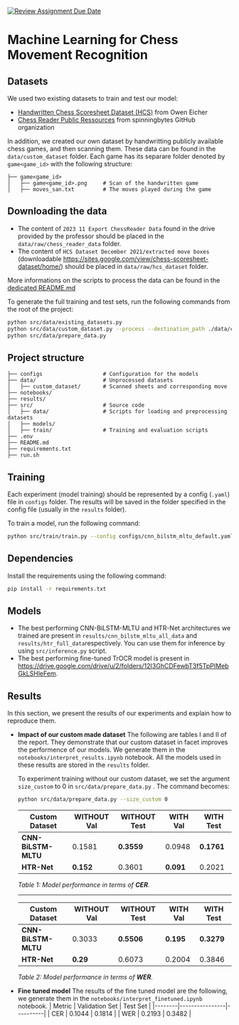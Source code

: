 [![Review Assignment Due Date](https://classroom.github.com/assets/deadline-readme-button-22041afd0340ce965d47ae6ef1cefeee28c7c493a6346c4f15d667ab976d596c.svg)](https://classroom.github.com/a/UDdkOEMs)

# Machine Learning for Chess Movement Recognition

## Datasets

We used two existing datasets to train and test our model:
- [Handwritten Chess Scoresheet Dataset (HCS)](https://tc11.cvc.uab.es/datasets/HCS_1/) from Owen Eicher
- [Chess Reader Public Ressources](https://www.dropbox.com/scl/fo/mfoclmkggrnv0u8wufck8/h?rlkey=v0prueklq3mqsav823voin5yi&e=3&dl=0) from spinningbytes GitHub organization

In addition, we created our own dataset by handwritting publicly available chess games, and then scanning them. These data can be found in the `data/custom_dataset` folder. Each game has its separare folder denoted by `game<game_id>` with the following structure:

```
├── game<game_id>
│   ├── game<game_id>.png     # Scan of the handwritten game                  
│   ├── moves_san.txt         # The moves played during the game
```

## Downloading the data

* The content of `2023 11 Export ChessReader Data` found in the drive provided by the professor should be placed in the `data/raw/chess_reader_data` folder. 
* The content of `HCS Dataset December 2021/extracted move boxes` (downloadable https://sites.google.com/view/chess-scoresheet-dataset/home/) should be placed in `data/raw/hcs_dataset` folder.

More informations on the scripts to process the data can be found in the [dedicated README.md](https://github.com/CS-433/ml-project-2-syc-group/blob/main/src/data/README.md)

To generate the full training and test sets, run the following commands from the root of the project: 
```bash
python src/data/existing_datasets.py
python src/data/custom_dataset.py --process --destination_path ./data/custom_dataset
python src/data/prepare_data.py
```



## Project structure 

```
├── configs                   # Configuration for the models
├── data/                     # Unprocessed datasets
│   ├── custom_dataset/       # Scanned sheets and corresponding move 
├── notebooks/                
├── results/                  
├── src/                      # Source code 
│   ├── data/                 # Scripts for loading and preprocessing datasets
│   ├── models/               
│   ├── train/                # Training and evaluation scripts
├── .env                      
├── README.md
├── requirements.txt
├── run.sh            
```

## Training

Each experiment (model training) should be represented by a config (`.yaml`) file in `configs` folder. 
The results will be saved in the folder specified in the config file (usually in the `results` folder). 

To train a model, run the following command: 
```bash
python src/train/train.py --config configs/cnn_bilstm_mltu_default.yaml
```

## Dependencies 

Install the requirements using the following command:

```bash
pip install -r requirements.txt
``` 

## Models

- The best performing CNN-BiLSTM-MLTU and HTR-Net architectures we trained are present in `results/cnn_bilstm_mltu_all_data` and  `results/htr_full_data`respectively. You can use them for inference by using `src/inference.py` script. 
- The best performing fine-tuned TrOCR model is present in https://drive.google.com/drive/u/2/folders/12I3GhCDFewbT3f5TpPIMebGkLSHleFem. 


## Results 

In this section, we present the results of our experiments and explain how to reproduce them.

- **Impact of our custom made dataset**
    The following are tables I and II of the report. They demonstrate that our custom dataset in facet improves the performence of our models. We generate them in the `notebooks/interpret_results.ipynb` notebook. All the models used in these results are stored in the `results` folder.

    To experiment training without our custom dataset, we set the argument `size_custom` to 0 in `src/data/prepare_data.py` . The command becomes:
    ```bash
    python src/data/prepare_data.py --size_custom 0
    ```

    | **Custom Dataset**      | **WITHOUT Val** | **WITHOUT Test** | **WITH Val** | **WITH Test** |
    |--------------------------|-----------------|------------------|--------------|---------------|
    | **CNN-BiLSTM-MLTU**     | 0.1581          | **0.3559**       | 0.0948       | **0.1761**    |
    | **HTR-Net**             | **0.152**       | 0.3601           | **0.091**    | 0.2021        |

    *Table 1: Model performance in terms of **CER**.*

    ---


    | **Custom Dataset**      | **WITHOUT Val** | **WITHOUT Test** | **WITH Val** | **WITH Test** |
    |--------------------------|-----------------|------------------|--------------|---------------|
    | **CNN-BiLSTM-MLTU**     | 0.3033          | **0.5506**       | **0.195**    | **0.3279**    |
    | **HTR-Net**             | **0.29**        | 0.6073           | 0.2004       | 0.3846        |

    *Table 2: Model performance in terms of **WER**.*


- **Fine tuned model** The results of the fine tuned model are the following, we generate them in the `notebooks/interpret_finetuned.ipynb` notebook. 
    | Metric | Validation Set | Test Set |
    |--------|----------------|----------|
    | CER    | 0.1044         | 0.1814   |
    | WER    | 0.2193         | 0.3482   |

